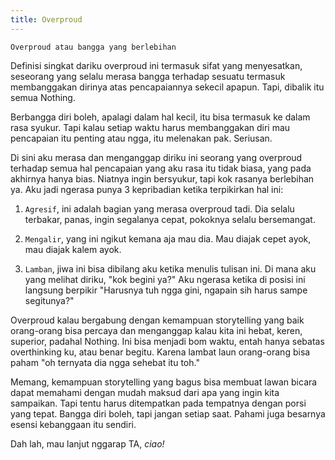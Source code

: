 ```yaml
---
title: Overproud
---
```


`Overproud atau bangga yang berlebihan`

Definisi singkat dariku overproud ini termasuk sifat yang menyesatkan, seseorang yang selalu merasa bangga terhadap sesuatu termasuk membanggakan dirinya atas pencapaiannya sekecil apapun. Tapi, dibalik itu semua Nothing.  

Berbangga diri boleh, apalagi dalam hal kecil, itu bisa termasuk ke dalam rasa syukur. Tapi kalau setiap waktu harus membanggakan diri mau pencapaian itu penting atau ngga, itu melenakan pak. Seriusan.  

Di sini aku merasa dan menganggap diriku ini seorang yang overproud terhadap semua hal pencapaian yang aku rasa itu tidak biasa, yang pada akhirnya hanya bias. Niatnya ingin bersyukur, tapi kok rasanya berlebihan ya. Aku jadi ngerasa punya 3 kepribadian ketika terpikirkan hal ini:  

1. `Agresif`, ini adalah bagian yang merasa overproud tadi. Dia selalu terbakar, panas, ingin segalanya cepat, pokoknya selalu bersemangat.  

2. `Mengalir`, yang ini ngikut kemana aja mau dia. Mau diajak cepet ayok, mau diajak kalem ayok.  

3. `Lamban`, jiwa ini bisa dibilang aku ketika menulis tulisan ini. Di mana aku yang melihat diriku, "kok begini ya?" Aku ngerasa ketika di posisi ini langsung berpikir "Harusnya tuh ngga gini, ngapain sih harus sampe segitunya?"  

Overproud kalau bergabung dengan kemampuan storytelling yang baik orang-orang bisa percaya dan menganggap kalau kita ini hebat, keren, superior, padahal Nothing. Ini bisa menjadi bom waktu, entah hanya sebatas overthinking ku, atau benar begitu. Karena lambat laun orang-orang bisa paham "oh ternyata dia ngga sehebat itu toh."  

Memang, kemampuan storytelling yang bagus bisa membuat lawan bicara dapat memahami dengan mudah maksud dari apa yang ingin kita sampaikan. Tapi tentu harus ditempatkan pada tempatnya dengan porsi yang tepat. Bangga diri boleh, tapi jangan setiap saat. Pahami juga besarnya esensi kebanggaan itu sendiri.  

Dah lah, mau lanjut nggarap TA, *ciao!*

